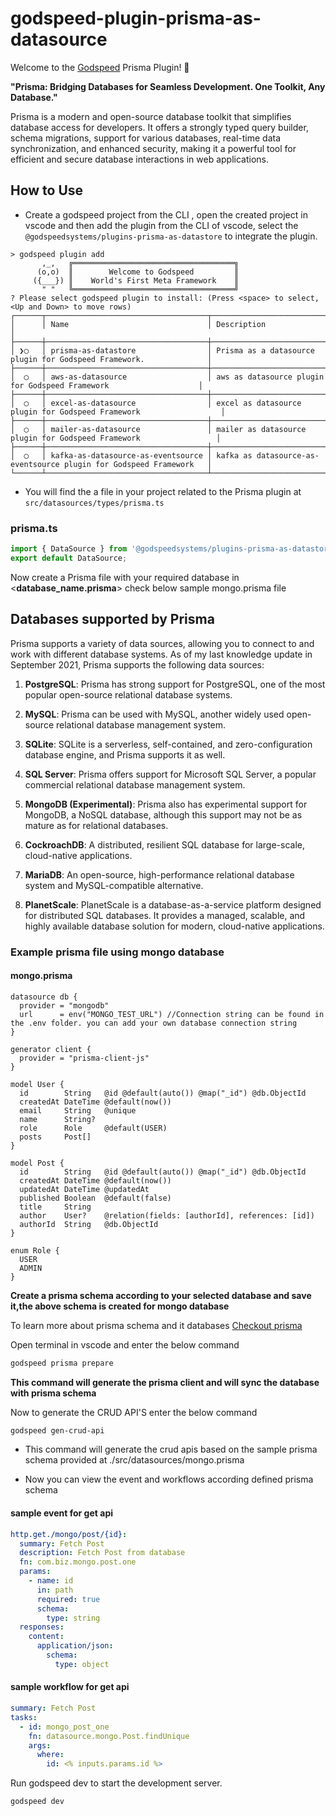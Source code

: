 # godspeed-plugin-prisma-as-datasource

Welcome to the [Godspeed](https://www.godspeed.systems/) Prisma Plugin! 🚀

**"Prisma: Bridging Databases for Seamless Development. One Toolkit, Any Database."**

Prisma is a modern and open-source database toolkit that simplifies database access for developers. It offers a strongly typed query builder, schema migrations, support for various databases, real-time data synchronization, and enhanced security, making it a powerful tool for efficient and secure database interactions in web applications.


## How to Use
- Create a godspeed project from the CLI , open the created project in vscode and then add the plugin from the CLI of vscode, select the `@godspeedsystems/plugins-prisma-as-datastore` to integrate the plugin.



```
> godspeed plugin add
       ,_,   ╔════════════════════════════════════╗
      (o,o)  ║        Welcome to Godspeed         ║
     ({___}) ║    World's First Meta Framework    ║
       " "   ╚════════════════════════════════════╝
? Please select godspeed plugin to install: (Press <space> to select, <Up and Down> to move rows)
┌──────┬────────────────────────────────────┬────────────────────────────────────────────────────────────────────┐
│      │ Name                               │ Description                                                        │
├──────┼────────────────────────────────────┼────────────────────────────────────────────────────────────────────┤
│ ❯◯   │ prisma-as-datastore                │ Prisma as a datasource plugin for Godspeed Framework.              │
├──────┼────────────────────────────────────┼────────────────────────────────────────────────────────────────────┤
│  ◯   │ aws-as-datasource                  │ aws as datasource plugin for Godspeed Framework                    │
├──────┼────────────────────────────────────┼────────────────────────────────────────────────────────────────────┤
│  ◯   │ excel-as-datasource                │ excel as datasource plugin for Godspeed Framework                  │
├──────┼────────────────────────────────────┼────────────────────────────────────────────────────────────────────┤
│  ◯   │ mailer-as-datasource               │ mailer as datasource plugin for Godspeed Framework                 │
├──────┼────────────────────────────────────┼────────────────────────────────────────────────────────────────────┤
│  ◯   │ kafka-as-datasource-as-eventsource │ kafka as datasource-as-eventsource plugin for Godspeed Framework   │
└──────┴────────────────────────────────────┴────────────────────────────────────────────────────────────────────┘
```

- You will find the a file in your project related to the Prisma plugin at `src/datasources/types/prisma.ts` 


### prisma.ts

```typescript
import { DataSource } from '@godspeedsystems/plugins-prisma-as-datastore';
export default DataSource;
```

Now create a Prisma file with your required database in <**database_name.prisma**> check below sample mongo.prisma file

## Databases supported by Prisma 
Prisma supports a variety of data sources, allowing you to connect to and work with different database systems. As of my last knowledge update in September 2021, Prisma supports the following data sources:

1. **PostgreSQL**: Prisma has strong support for PostgreSQL, one of the most popular open-source relational database systems.

2. **MySQL**: Prisma can be used with MySQL, another widely used open-source relational database management system.

3. **SQLite**: SQLite is a serverless, self-contained, and zero-configuration database engine, and Prisma supports it as well.

4. **SQL Server**: Prisma offers support for Microsoft SQL Server, a popular commercial relational database management system.

5. **MongoDB (Experimental)**: Prisma also has experimental support for MongoDB, a NoSQL database, although this support may not be as mature as for relational databases.

6. **CockroachDB**: A distributed, resilient SQL database for large-scale, cloud-native applications.

7. **MariaDB**: An open-source, high-performance relational database system and MySQL-compatible alternative.

8. **PlanetScale**: PlanetScale is a database-as-a-service platform designed for distributed SQL databases. It provides a managed, scalable, and highly available database solution for modern, cloud-native applications.

### Example prisma file using mongo database

#### mongo.prisma
```prisma
datasource db {
  provider = "mongodb"
  url      = env("MONGO_TEST_URL") //Connection string can be found in the .env folder. you can add your own database connection string
}

generator client {
  provider = "prisma-client-js"
}

model User {
  id        String   @id @default(auto()) @map("_id") @db.ObjectId
  createdAt DateTime @default(now())
  email     String   @unique
  name      String?
  role      Role     @default(USER)
  posts     Post[]
}

model Post {
  id        String   @id @default(auto()) @map("_id") @db.ObjectId
  createdAt DateTime @default(now())
  updatedAt DateTime @updatedAt
  published Boolean  @default(false)
  title     String
  author    User?    @relation(fields: [authorId], references: [id])
  authorId  String   @db.ObjectId
}

enum Role {
  USER
  ADMIN
}
```

**Create a prisma schema according to your selected database and save it,the above schema is created for mongo database**

To learn more about prisma schema and it databases [Checkout prisma](https://www.prisma.io/docs)


Open terminal in vscode and enter the below command
```bash
godspeed prisma prepare
```

**This command will generate the prisma client and will sync the database with prisma schema**

Now to generate the CRUD API'S enter the below command
```bash
godspeed gen-crud-api
```
* This command will generate the crud apis based on the sample prisma schema provided at ./src/datasources/mongo.prisma

* Now you can view the event and workflows according defined prisma schema

#### sample event for get api
```yaml
http.get./mongo/post/{id}:
  summary: Fetch Post
  description: Fetch Post from database
  fn: com.biz.mongo.post.one
  params:
    - name: id
      in: path
      required: true
      schema:
        type: string
  responses:
    content:
      application/json:
        schema:
          type: object
```
#### sample workflow for get api
```yaml
summary: Fetch Post
tasks:
  - id: mongo_post_one
    fn: datasource.mongo.Post.findUnique
    args:
      where:
        id: <% inputs.params.id %>
```

Run godspeed dev to start the development server.
```bash
godspeed dev
```


